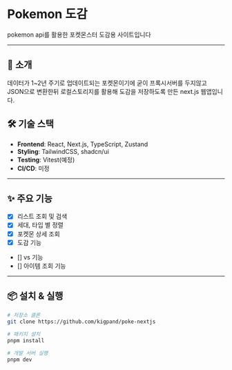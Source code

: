 # Pokemon 도감
pokemon api를 활용한 포켓몬스터 도감용 사이트입니다

---

## 📖 소개
데이터가 1~2년 주기로 업데이트되는 포켓몬이기에 굳이 프록시서버를 두지않고 JSON으로 변환한뒤
로컬스토리지를 활용해 도감을 저장하도록 만든 next.js 웹앱입니다.


## 🛠 기술 스택
- **Frontend**: React, Next.js, TypeScript, Zustand
- **Styling**: TailwindCSS, shadcn/ui
- **Testing**: Vitest(예정)
- **CI/CD**: 미정

---

## ✨ 주요 기능
- [x] 리스트 조회 및 검색
- [x] 세대, 타입 별 정렬
- [x] 포켓몬 상세 조회
- [x] 도감 기능
- [] vs 기능
- [] 아이템 조회 기능

---

## 📦 설치 & 실행

```bash
# 저장소 클론
git clone https://github.com/kigpand/poke-nextjs

# 패키지 설치
pnpm install

# 개발 서버 실행
pnpm dev
